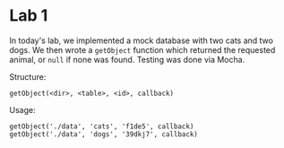 # Lab 1

In today's lab, we implemented a mock database with two cats and two dogs. We then wrote a `getObject` function which returned the requested animal, or `null` if none was found. Testing was done via Mocha. 

Structure:

`getObject(<dir>, <table>, <id>, callback)`

Usage: 

```
getObject('./data', 'cats', 'f1de5', callback)
getObject('./data', 'dogs', '39dkj7', callback)
```

